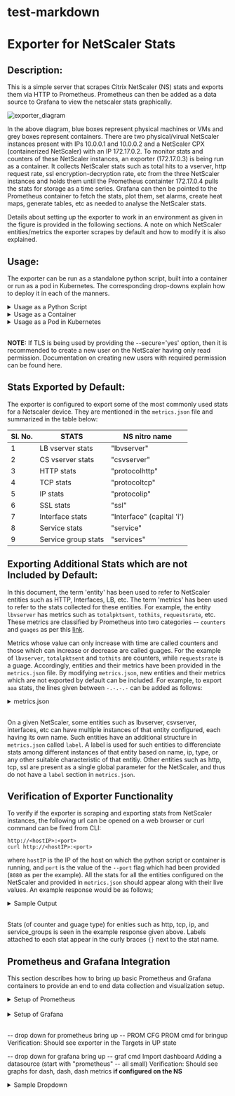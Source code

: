 # test-markdown


Exporter for NetScaler Stats
===

Description:
---

This is a simple server that scrapes Citrix NetScaler (NS) stats and exports them via HTTP to Prometheus. Prometheus can then be added as a data source to Grafana to view the netscaler stats graphically.

![exporter_diagram](https://user-images.githubusercontent.com/40210995/41391720-f89ee57e-6fb9-11e8-9550-02dc60dcfa43.png)

   In the above diagram, blue boxes represent physical machines or VMs and grey boxes represent containers. 
There are two physical/virual NetScaler instances present with IPs 10.0.0.1 and 10.0.0.2 and a NetScaler CPX (containerized NetScaler) with an IP 172.17.0.2.
To monitor stats and counters of these NetScaler instances, an exporter (172.17.0.3) is being run as a container. It collects NetScaler stats such as total hits to a vserver, http request rate, ssl encryption-decryption rate, etc from the three NetScaler instances and holds them until the Prometheus containter 172.17.0.4 pulls the stats for storage as a time series. Grafana can then be pointed to the Prometheus container to fetch the stats, plot them, set alarms, create heat maps, generate tables, etc as needed to analyse the NetScaler stats. 

   Details about setting up the exporter to work in an environment as given in the figure is provided in the following sections. A note on which NetScaler entities/metrics the exporter scrapes by default and how to modify it is also explained.

Usage:
---
The exporter can be run as a standalone python script, built into a container or run as a pod in Kubernetes. The corresponding drop-downs explain how to deploy it in each of the manners.

<details>
<summary>Usage as a Python Script</summary>
<br>

To use the exporter as a python script, the ```prometheus_client``` and ```requests``` package needs to be installed. This can be done using 
```
pip install prometheus_client
pip install requests
```
Now, the following command can be used to run the exporter as a python script;
```
nohup python exporter.py [flags] &
```
where the flags are:

flag&nbsp;&nbsp;&nbsp;&nbsp;&nbsp;&nbsp;&nbsp;&nbsp;&nbsp;&nbsp;&nbsp;&nbsp;&nbsp;&nbsp;&nbsp;&nbsp;&nbsp;&nbsp; | Description
-----------------|--------------------
--target-nsip    |Provide the &lt;IP:port&gt; of the Netscalers to be monitored
--port	        |Specify on which port the stats collected by the exporter should be exposed. Agents like Prometheus will need to scrape this port of the container to access stats being exported
--username       |Provide the username of the NetScaler to be monitored. Default: 'nsroot'
--password       |Provide the password of the NetScaler to be monitored. Default: 'nsroot'
--secure         |Option 'yes' can be provided to run stat collection from NetScalers over TLS. Default: 'no'.
-h               |Provides helper docs related to the exporter

The exporter can be setup as given in the diagram using;
```
nohup python exporter.py --target-nsip=10.0.0.1:80 --target-nsip=10.0.0.2:80 --target-nsip=172.17.0.2:80 --port 8080 &
```
This directs the exporter container to scrape the 10.0.0.1, 10.0.0.2, and 172.17.0.2, IPs on port 80, and the expose the stats it collects on port 8080. 
The user can then access the exported metrics directly thorugh port 8888 on the machine where the exporter is running, or Prometheus and Grafana can be setup to view the exported metrics though their GUI.
</details>



<details>
<summary>Usage as a Container</summary>
<br>

In order to use the exporter as a container, it needs to be built into a container. This can be done as follows; 
```
docker build -f Dockerfile -t ns-exporter:v1 ./
```
Once built, the general structure of the command to run the exporter is very similar to what was used while running it as a script:
```
docker run -dt -p [host-port:container-port] --name netscaler-exporter ns-exporter:v1 [flags]
```
where the flags are:

flag&nbsp;&nbsp;&nbsp;&nbsp;&nbsp;&nbsp;&nbsp;&nbsp;&nbsp;&nbsp;&nbsp;&nbsp;&nbsp;&nbsp;&nbsp;&nbsp;&nbsp;&nbsp; | Description
-----------------|--------------------
--target-nsip    |Provide the &lt;IP:port&gt; of the Netscalers to be monitored
--port	        |Specify on which port the stats collected by the exporter should be exposed. Agents like Prometheus will need to scrape this port of the container to access stats being exported
--username       |Provide the username of the NetScaler to be monitored. Default: 'nsroot'
--password       |Provide the password of the NetScaler to be monitored. Default: 'nsroot'
--secure         |Option 'yes' can be provided to run stat collection from NetScalers over TLS. Default: 'no'.

To setup the exporter as given in the diagram, the following command can be used:
```
docker run -dt -p 8080:8080 --name netscaler-exporter ns-exporter:v1 --target-nsip=10.0.0.1:80 --target-nsip=10.0.0.2:80 --target-nsip=172.17.0.2:80 --port 8080
```
This directs the exporter container to scrape the 10.0.0.1, 10.0.0.2, and 172.17.0.2, IPs on port 80, and the expose the stats it collects on port 8080. 
The user can then access the exported metrics directly thorugh port 8080 on the machine where the exporter is running, or Prometheus and Grafana can be setup to view the exported metrics though their GUI.
</details>


<details>
<summary>Usage as a Pod in Kubernetes</summary>
<br>

Once the docker image is built using ```docker build -f Dockerfile -t ns-exporter:v1 ./```, the following yaml file can be used to deploy the exporter as a pod in Kuberenetes and expose it as a service. Here, the necessary flags are provided as a list in the ```args:``` section of the yaml file.
```
apiVersion: v1
kind: Pod
metadata:
  name: exp
  labels:
    app: exp
spec:
  containers:
    - name: exp
      image: ns-exporter:v1
      args:
        - "--target-nsip=10.0.0.1:80"
        - "--target-nsip=10.0.0.2:80"
        - "--target-nsip=10.0.0.3:80"
        - "--port=8080"
      imagePullPolicy: IfNotPresent
---
apiVersion: v1
kind: Service
metadata:
  name: exp
  labels:
    app: exp
spec:
  type: ClusterIP
  ports:
  - port: 8080
    targetPort: 8080
    name: exp-port
  selector:
    app: exp
```
Flags which can be provided to the exporter in the ```args:``` section are:

flag&nbsp;&nbsp;&nbsp;&nbsp;&nbsp;&nbsp;&nbsp;&nbsp;&nbsp;&nbsp;&nbsp;&nbsp;&nbsp;&nbsp;&nbsp;&nbsp;&nbsp;&nbsp; | Description
-----------------|--------------------
--target-nsip    |Provide the &lt;IP:port&gt; of the Netscalers to be monitored
--port	        |Specify on which port the stats collected by the exporter should be exposed. Agents like Prometheus will need to scrape this port of the container to access stats being exported
--username       |Provide the username of the NetScaler to be monitored. Default: 'nsroot'
--password       |Provide the password of the NetScaler to be monitored. Default: 'nsroot'
--secure         |Option 'yes' can be provided to run stat collection from NetScalers over TLS. Default: 'no'.

</details>

<br />

**NOTE:**  If TLS is being used by providing the --secure='yes' option, then it is recommended to create a new user on the NetScaler having only read permission. Documentation on creating new users with required permission can be found here. <ADD LINK>

Stats Exported by Default:
---

The exporter is configured to export some of the most commonly used stats for a Netscaler device. They are mentioned in the ```metrics.json``` file and summarized in the table below:

Sl. No. |     STATS 				| NS nitro name
--------|---------------------------|--------------
1       | LB vserver stats          | "lbvserver"
2	    | CS vserver stats          | "csvserver"
3	    | HTTP stats                | "protocolhttp"
4	    | TCP stats                 | "protocoltcp"
5	    | IP stats	                | "protocolip"
6	    | SSL stats                 | "ssl"
7	    | Interface stats	        | "Interface" (capital 'i')
8	    | Service stats	            | "service"
9		| Service group stats		| "services"


Exporting Additional Stats which are not Included by Default:
---

In this document, the term 'entity' has been used to refer to NetScaler entities such as HTTP, Interfaces, LB, etc. The term 'metrics' has been used to refer to the stats collected for these entities. For example,
the entity ```lbvserver``` has metrics such as ```totalpktsent```, ```tothits```, ```requestsrate```, etc. These metrics are classified by Prometheus into two categories -- ```counters``` and ```guages``` as per this [link](https://prometheus.io/docs/concepts/metric_types/).   

Metrics whose value can only increase with time are called counters and those which can increase or decrease are called guages. For the example of ```lbvserver```, ```totalpktsent``` and ```tothits``` are counters, while ```requestsrate``` is a guage. 
Accordingly, entities and their metrics have been provided in the ```metrics.json``` file. By modifying ```metrics.json```, new entities and their metrics which are not exported by default can be included. 
For example, to  export ```aaa``` stats, the lines given between ```-.-.-.-``` can be added as follows:

<details>
<summary>metrics.json</summary>
<br>

```
{
    "system": {
        "counters": [
            ["numcpus", "netscaler_cpu_number"]
        ],

        "gauges": [
            ["cpuusagepcnt", "netscaler_cpu_usage_percent"],
            ["mgmtcpuusagepcnt", "netscaler_cpu_management_cpu_usage_percent"],
            ["pktcpuusagepcnt", "netscaler_cpu_packet_cpu_usage_percent"],
            ["rescpuusagepcnt", "netscaler_cpu_res_cpu_usage_percent"]
        ]
    },

-.-.-.-.-.-.-.-.-.-.-.-.-.-.-.-.-.-.-.-.-.-.-.-.-.-.-.-.-.-.-.-.-.-.-.-.-.-.-.-.-.-.-.-.
    "aaa": {
            "counters": [
                ["aaatotsessions", "netscaler_aaa_tot_sessions"],
                ["aaatotsessiontimeout", "netscaler_aaa_tot_session_timeout"]
            ],
            "gauges": [
                ["aaasessionsrate', 'netscaler_aaa_sessions_rate"],
                ["aaasessiontimeoutrate ', 'netscaler_aaa_session_timeout_rate"]
            ]
      },
-.-.-.-.-.-.-.-.-.-.-.-.-.-.-.-.-.-.-.-.-.-.-.-.-.-.-.-.-.-.-.-.-.-.-.-.-.-.-.-.-.-.-.-.

    "protocolhttp": {
        "counters": [
            ["httptotrequests", "netscaler_http_tot_requests"],
            ["httptotresponses", "netscaler_http_tot_responses"],
            ["httptotposts", "netscaler_http_tot_posts"],
            ["httptotgets", "netscaler_http_tot_gets"],
            ...
            ...
            ["httptotchunkedrequests", "netscaler_http_tot_chunked_requests"]
        ],

        "gauges": [
            ["httprequestsrate", "netscaler_http_requests_rate"],
            ["spdystreamsrate", "netscaler_http_spdy_streams_rate"],
            ...
            ...
            ["http11responsesrate", "netscaler_http_11_responses_rate"]
        ]
    },

    "lbvserver": {
        "counters": [
            ["totalpktssent", "netscaler_lb_vserver_packets_sent_total"],
            ["tothits", "netscaler_lb_vserver_hits_total"],
            ["totalrequestbytes", "netscaler_lb_vserver_request_bytes_total"],
            ...
            ... 
            ["totalresponsebytes", "netscaler_lb_vserver_response_bytes_received_total"]
        ],

        "gauges": [
            ["requestbytesrate", "netscaler_lb_vserver_request_rate_bytes"],
            ["requestsrate", "netscaler_lb_vserver_request_rate"],
            ...
            ...
            ["inactsvcs", "netscaler_lb_vserver_inactive_services_count"]
        ],

        "labels": [
            ["name", "lb_vserver_name"],
            ["type", "lb_vserver_type"]
        ]
    },

...
...
...
}

```

</details>
<br>


On a given NetScaler, some entities such as lbvserver, csvserver, interfaces, etc can have multiple instances of that entity configured, each having its own name. Such entities have an additional structure in ```metrics.json``` called ```label```.
A label is used for such entities to differenciate stats among different instances of that entity based on name, ip, type, or any other suitable characteristic of that entitiy. 
Other entities such as http, tcp, ssl are present as a single global parameter for the NetScaler, and thus do not have a ```label``` section in ```metrics.json```.

Verification of Exporter Functionality
---
To verify if the exporter is scraping and exporting stats from NetScaler instances, the following url can be opened on a web browser or curl command can be fired from CLI:
```
http://<hostIP>:<port>
curl http://<hostIP>:<port>
```
where ```hostIP``` is the IP of the host on which the python script or container is running, and ```port``` is the value of the ```--port``` flag which had been provided (```8080``` as per the example). All the stats for all the entities configured on the NetScaler and provided in ```metrics.json``` should appear along with their live values. An example response would be as follows;

<details>
<summary>Sample Output</summary>
<br>

```
# HELP netscaler_http_tot_rx_packets tcptotrxpkts
# TYPE netscaler_http_tot_rx_packets counter
netscaler_http_tot_rx_packets{nsip="10.0.0.1:80"} 2094931640.0
# HELP netscaler_tcp_tot_rx_bytes tcptotrxbytes
# TYPE netscaler_tcp_tot_rx_bytes counter
netscaler_tcp_tot_rx_bytes{nsip="10.0.0.1:80"} 735872803514.0
# HELP netscaler_tcp_tx_bytes tcptottxbytes
# TYPE netscaler_tcp_tx_bytes counter
netscaler_tcp_tx_bytes{nsip="10.0.0.1:80"} 249210838820.0
# HELP netscaler_tcp_tot_tx_packets tcptottxpkts
# TYPE netscaler_tcp_tot_tx_packets counter
netscaler_tcp_tot_tx_packets{nsip="10.0.0.1:80"} 2082562915.0
# HELP netscaler_tcp_tot_client_connections_opened tcptotclientconnopened
# TYPE netscaler_tcp_tot_client_connections_opened counter
netscaler_tcp_tot_client_connections_opened{nsip="10.0.0.1:80"} 35606929.0
netscaler_ip_tot_bad_mac_addresses{nsip="10.0.0.1:80"} 0.0
# HELP netscaler_ip_rx_packers_rate iprxpktsrate
# TYPE netscaler_ip_rx_packers_rate gauge
netscaler_ip_rx_packers_rate{nsip="10.0.0.1:80"} 17703.0
# HELP netscaler_ip_rx_bytes_rate iprxbytesrate
# TYPE netscaler_ip_rx_bytes_rate gauge
netscaler_ip_rx_bytes_rate{nsip="10.0.0.1:80"} 5797562.0
# HELP netscaler_ip_tx_packets_rate iptxpktsrate
# TYPE netscaler_ip_tx_packets_rate gauge
netscaler_ip_tx_packets_rate{nsip="10.0.0.1:80"} 18119.0
# HELP netscaler_ip_bytes_rate iptxbytesrate
# TYPE netscaler_ip_bytes_rate gauge
netscaler_ip_bytes_rate{nsip="10.0.0.1:80"} 1038524.0
# HELP netscaler_services_tot_requests totalrequests
# TYPE netscaler_services_tot_requests counter
netscaler_services_tot_requests{nsip="10.0.0.2:80",service_ip="20.0.0.56",servicegroup_name="svcgrp"} 10.0
netscaler_services_tot_requests{nsip="10.0.0.2:80",service_ip="20.0.0.57",servicegroup_name="svcgrp"} 11.0
netscaler_services_tot_requests{nsip="10.0.0.2:80",service_ip="20.0.0.60",servicegroup_name="svcgrp2"} 4.0
# HELP netscaler_services_tot_response_bytes totalresponsebytes
# TYPE netscaler_services_tot_response_bytes counter
netscaler_services_tot_response_bytes{nsip="10.0.0.2:80",service_ip="20.0.0.56",servicegroup_name="svcgrp"} 2320.0
netscaler_services_tot_response_bytes{nsip="10.0.0.2:80",service_ip="20.0.0.57",servicegroup_name="svcgrp"} 2552.0
netscaler_services_tot_response_bytes{nsip="10.0.0.2:80",service_ip="20.0.0.60",servicegroup_name="svcgrp2"} 936.0
# HELP netscaler_services_tot_request_bytes totalrequestbytes
# TYPE netscaler_services_tot_request_bytes counter
netscaler_services_tot_request_bytes{nsip="10.0.0.2:80",service_ip="20.0.0.56",servicegroup_name="svcgrp"} 860.0
netscaler_services_tot_request_bytes{nsip="10.0.0.2:80",service_ip="20.0.0.57",servicegroup_name="svcgrp"} 946.0
netscaler_services_tot_request_bytes{nsip="10.0.0.2:80",service_ip="20.0.0.60",servicegroup_name="svcgrp2"} 344.0
```

</details>
<br>

Stats (of counter and guage type) for enities such as http, tcp, ip, and service_groups is seen in the example response given above. Labels attached to each stat appear in the curly braces ```{}``` next to the stat name.


Prometheus and Grafana Integration
---
This section describes how to bring up basic Prometheus and Grafana containers to provide an end to end data collection and visualization setup. 


<details>
<summary>Setup of Prometheus</summary>
<br>

These steps can be followed to setup a Prometheus container:
1. Pull the docker image: ```docker pull prom/prometheus```.

2. Create the ```prometheus.cfg``` file as given below, and providie the Exporter's IP and Port in the place of <EXPORTER_IP> and <EXPORTER_PORT>. For example, the targets line might read ```- targets: ['10.100.200.3:8888']```.
```
global:
  scrape_interval: 15s
  scrape_timeout:  10s

  external_labels:
    monitor: 'prometheus-monitor'

scrape_configs:
- job_name: prometheus

  static_configs:
  - targets: ['<EXPORTER_IP>:<EXPORTER_PORT>']
```

3. Run the Prometheus container while providing the location of the ```prometheus.cfg``` file created in the above step: <br> 
```docker run -dt -p 9090:9090 -v /location/of/prometheus.cfg/file:/etc/prometheus/prometheus.cfg prom/prometheus:latest --config.file=/etc/prometheus/prometheus.cfg```

4. VERIFICATION: Go to the Prometheus web page and under the "Status" dropdown select "Targets". The exporter should appear as a target and in a few minutes time, must come up in ```UP``` state. This means that Prometheus is able to collect stats from the Exporter.

</details>
<br>


<details>
<summary>Setup of Grafana</summary>
<br>

The steps bellow can be followed to setup up a Grafana container with a sample dashboard.

1. Pull grafana image: ```docker pull grafana/grafana:latest```

2. Run grafana container: ```docker run -dt 3000:3000 grafana/grafana:latest```

3. Import the ```grafana_sample_dashboard.json``` file: Login to Grafana using admin:admin, from the column on the left select the ```+``` symbol, select "Import", and select "upload .json file".

![graf1_crop](https://user-images.githubusercontent.com/39149385/47292375-5e0ee000-d624-11e8-9410-77d46417e358.png)
<img src="https://user-images.githubusercontent.com/39149385/47292375-5e0ee000-d624-11e8-9410-77d46417e358.png" width="200">

4. This will import a sample template which displays CPU Utilization, Memory Utilization, Total LB vserver Hits, LB vserver Hits Rate, and HTTP Hits Rate. 

5. To start seeing graphs and values in the dashboard, add the Prometheus datasource(s) to Grafana. Once added, they will automatically get detected in the dropdown variable filters. **NOTE:** Ensure the name of the Prometheus datasource starts with the word "prometheus" (Eg. prometheus_datasource1).

![graf2_crop](https://user-images.githubusercontent.com/39149385/47292394-6a933880-d624-11e8-9e4d-69140af36512.png)
![graf3_crop](https://user-images.githubusercontent.com/39149385/47292411-77179100-d624-11e8-97b6-28ee99b94873.png)


6. Filtering/Further Usage through auto-detected variables: ADD ADD ADD ADD ADD
![graf4_crop](https://user-images.githubusercontent.com/39149385/47292484-be058680-d624-11e8-9f8b-33f4ea482903.png)


</details>
<br>



-- drop down for prometheus bring up --
PROM CFG
PROM cmd for bringup
Verification: Should see exporter in the Targets in UP state

-- drop down for grafana bring up --
graf cmd
Import dashboard
Adding a datasource (start with "prometheus" -- all small)
Verification: Should see graphs for dash, dash, dash metrics **if configured on the NS** 




<details>
<summary>Sample Dropdown</summary>
<br>
   
NONE
NONE
NONE

</details>
<br>

